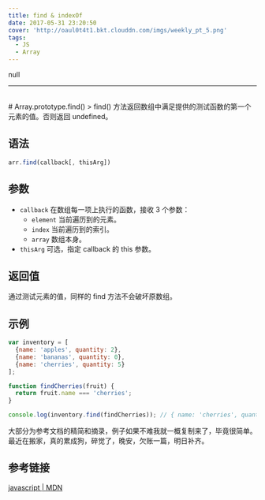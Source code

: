 ```yaml
---
title: find & indexOf
date: 2017-05-31 23:20:50
cover: 'http://oaul0t4t1.bkt.clouddn.com/imgs/weekly_pt_5.png'
tags: 
  - JS
  - Array
---
```


null

---
<br>
# Array.prototype.find()
> find() 方法返回数组中满足提供的测试函数的第一个元素的值。否则返回 undefined。

## 语法
``` js
arr.find(callback[, thisArg])
```

## 参数
- `callback` 在数组每一项上执行的函数，接收 3 个参数：
  - `element` 当前遍历到的元素。
  - `index` 当前遍历到的索引。
  - `array` 数组本身。
- `thisArg` 可选，指定 callback 的 this 参数。

## 返回值
通过测试元素的值，同样的 find 方法不会破坏原数组。

## 示例
``` js
var inventory = [
  {name: 'apples', quantity: 2},
  {name: 'bananas', quantity: 0},
  {name: 'cherries', quantity: 5}
];

function findCherries(fruit) { 
  return fruit.name === 'cherries';
}

console.log(inventory.find(findCherries)); // { name: 'cherries', quantity: 5 }
```

大部分为参考文档的精简和摘录，例子如果不难我就一概复制来了，毕竟很简单。最近在搬家，真的累成狗，碎觉了，晚安，欠账一篇，明日补齐。

## 参考链接
[javascript | MDN](https://developer.mozilla.org/zh-CN/docs/Web/JavaScript/Reference/Global_Objects/Array/find)